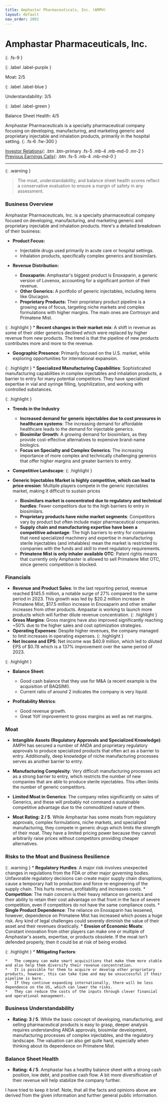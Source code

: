 ```yaml
---
title: Amphastar Pharmaceuticals, Inc. (AMPH)
layout: default
nav_order: 2092
---
```


# Amphastar Pharmaceuticals, Inc.
{: .fs-9 }

{: .label .label-purple }

Moat: 2/5

{: .label .label-blue }

Understandability: 3/5

{: .label .label-green }

Balance Sheet Health: 4/5

Amphastar Pharmaceuticals is a specialty pharmaceutical company focusing on developing, manufacturing, and marketing generic and proprietary injectable and inhalation products, primarily in the hospital setting.
{: .fs-6 .fw-300 }

[Investor Relations](https://www.google.com/search?q=AMPH+investor+relations){: .btn .btn-primary .fs-5 .mb-4 .mb-md-0 .mr-2 }
[Previous Earnings Calls](https://discountingcashflows.com/company/AMPH/transcripts/){: .btn .fs-5 .mb-4 .mb-md-0 }

---

{: .warning }
>The moat, understandability, and balance sheet health scores reflect a conservative evaluation to ensure a margin of safety in any assessment.



### Business Overview

Amphastar Pharmaceuticals, Inc. is a specialty pharmaceutical company focused on developing, manufacturing, and marketing generic and proprietary injectable and inhalation products. Here's a detailed breakdown of their business:

*   **Product Focus:**
    *   Injectable drugs used primarily in acute care or hospital settings.
    *   Inhalation products, specifically complex generics and biosimilars.

*   **Revenue Distribution:**
    *   **Enoxaparin:** Amphastar's biggest product is Enoxaparin, a generic version of Lovenox, accounting for a significant portion of their revenue.
    *   **Other Generics:** A portfolio of generic injectables, including items like Glucagon.
    *   **Proprietary Products:** Their proprietary product pipeline is a growing area of focus, targeting niche markets and complex formulations with higher margins. The main ones are Cortrosyn and Primatene Mist.

{: .highlight }
*
  **Recent changes in their market mix**: A shift in revenue as some of their older generics declined which were replaced by higher revenue from new products. The trend is that the pipeline of new products contributes more and more to the revenue.

*   **Geographic Presence**: Primarily focused on the U.S. market, while exploring opportunities for international expansion.

{: .highlight }
*
  **Specialized Manufacturing Capabilities**: Sophisticated manufacturing capabilities in complex injectables and inhalation products, a barrier to entry for many potential competitors. They have specialized expertise in vial and syringe filling, lyophilization, and working with controlled substances.

{: .highlight }
*   **Trends in the Industry**
    *   **Increased demand for generic injectables due to cost pressures in healthcare systems**: The increasing demand for affordable healthcare leads to the demand for injectable generics.
    *   **Biosimilar Growth**: A growing demand for biosimilars, as they provide cost-effective alternatives to expensive brand-name biologics.
    *   **Focus on Specialty and Complex Generics**: The increasing importance of more complex and technically challenging generics that offer higher margins and greater barriers to entry.

*   **Competitive Landscape**:
{: .highlight }
*
    **Generic Injectables Market is highly competitive, which can lead to price erosion**: Multiple players compete in the generic injectables market, making it difficult to sustain prices
    *   **Biosimilars market is concentrated due to regulatory and technical hurdles**: Fewer competitors due to the high barriers to entry in biosimilars.
    *   **Proprietary products have niche market segments**: Competitors vary by product but often include major pharmaceutical companies.
    *   **Supply chain and manufacturing expertise have been a competitive advantage**: The high barriers to entry for companies that need specialized machinery and expertise in manufacturing sterile injectables (and inhalables) mean the market is restricted to companies with the funds and skill to meet regulatory requirements.
    *   **Primatene Mist is only inhaler available OTC**: Patent rights means that currently only Amphaster is allowed to sell Primatene Mist OTC, since generic competition is blocked.

### Financials

*   **Revenue and Product Sales**: In the last reporting period, revenue reached \$145.5 million, a notable surge of 27% compared to the same period in 2023. This growth was led by \$20.2 million increase in Primatene Mist, \$17.5 million increase in Enoxaparin and other smaller increases from other products. Ampastar is working to launch more products which will further dilute revenue concentration.
{: .highlight }
*   **Gross Margins**: Gross margins have also improved significantly reaching ~50% due to the higher sales and cost optimization strategies.
*   **Operating Expenses**: Despite higher revenues, the company managed to limit increases in operating expenses.
{: .highlight }
*   **Net Income and EPS**: Net income was \$40.9 million, which led to diluted EPS of \$0.78 which is a 137% improvement over the same period of 2023.

{: .highlight }
*   **Balance Sheet**:
    *   Good cash balance that they use for M&A (a recent example is the acquisition of BAQSIMI).
    *   Current ratio of around 2 indicates the company is very liquid.

*   **Profitability Metrics**:
    *   Good revenue growth.
    *   Great YoY improvement to gross margins as well as net margins.

### Moat

* **Intangible Assets (Regulatory Approvals and Specialized Knowledge)**: AMPH has secured a number of ANDA and proprietary regulatory approvals to produce specialized products that often act as a barrier to entry. Additionally, deep knowledge of niche manufacturing processes serves as another barrier to entry.

*   **Manufacturing Complexity**: Very difficult manufacturing processes act as a strong barrier to entry, which restricts the number of new companies that are able to produce sterile injectables. This often limits the number of generic competitors.

* **Limited Moat in Generics**: The company relies significantly on sales of Generics, and these will probably not command a sustainable competitive advantage due to the commoditized nature of them.

*   **Moat Rating: 2 / 5**. While Amphastar has some moats from regulatory approvals, complex formulations, niche markets, and specialized manufacturing, they compete in generic drugs which limits the strength of their moat. They have a limited pricing power because they cannot arbitrarily raise prices without competitors providing cheaper alternatives.

### Risks to the Moat and Business Resilience

{: .warning }
*
    **Regulatory Hurdles**: A major risk involves unexpected changes in regulations from the FDA or other major governing bodies. Unfavorable regulatory decisions can create major supply chain disruptions, cause a temporary halt to production and force re-engineering of the supply chain. This hurts revenue, profitability and increases costs.
    *   **Competition**: The main concern is their heavy reliance on generics and their ability to retain their cost advantage on that front in the face of severe competition, even if competitors do not have the same compliance costs.
    *   **Single Product Dependence**: The reliance on Enoxaparin has lessened, however, dependence on Primatene Mist has increased which poses a huge risk. Any kind of legal challenges could severely diminish the value of their asset and their revenues drastically.
    *   **Erosion of Economic Moats**: Constant innovation from other players can make one or multiple of Amphastar's assets, expertise, or products obsolete. If the moat isn't defended properly, then it could be at risk of being eroded.

{: .highlight }
*
    **Mitigating Factors**:

    *   The company can make smart acquisitions that make them more stable and also help them diversify their revenue concentration.
    *   It is possible for them to acquire or develop other proprietary products, however, this can take time and may be unsuccessful if their pipeline is bare.
    *   If they continue expanding internationally, there will be less dependence on the US, which can lower the risks.
    *   They can reduce the costs of the inputs through clever financial and operational management.

### Business Understandability

*   **Rating: 3 / 5**. While the basic concept of developing, manufacturing, and selling pharmaceutical products is easy to grasp, deeper analysis requires understanding ANDA approvals, biosimilar development, manufacturing processes of complex injectables, and the regulatory landscape. The valuation can also get quite hard, especially when thinking about its dependence on Primatene Mist.

### Balance Sheet Health

*   **Rating: 4 / 5**. Amphastar has a healthy balance sheet with a strong cash position, low debt, and positive cash flow. A bit more diversification of their revenue will help stabilize the company further.

I have tried to keep it brief. Note, that all the facts and opinions above are derived from the given information and further general public information.